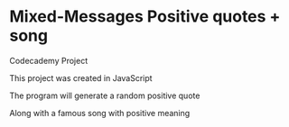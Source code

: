 # Mixed-Messages Positive quotes + song
Codecademy Project

This project was created in JavaScript

The program will generate a random positive quote

Along with a famous song with positive meaning

